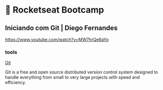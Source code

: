 # :rocket: Rocketseat Bootcamp

## Iniciando com Git | Diego Fernandes

https://www.youtube.com/watch?v=MW7hrQe6aYo

### tools

[Git](https://git-scm.com/)  

Git is a free and open source distributed version control system designed to handle everything from small to very large projects with speed and efficiency.  